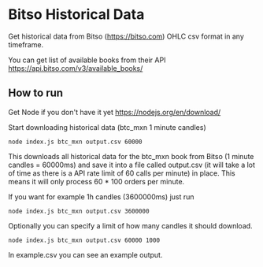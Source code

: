 # Bitso Historical Data
Get historical data from Bitso (https://bitso.com) OHLC csv format in any timeframe.

You can get list of available books from their API https://api.bitso.com/v3/available_books/

## How to run
Get Node if you don't have it yet https://nodejs.org/en/download/

Start downloading historical data (btc_mxn 1 minute candles)

`node index.js btc_mxn output.csv 60000`

This downloads all historical data for the btc_mxn book from Bitso (1 minute candles = 60000ms) and save it into a file called output.csv (it will take a lot of time as there is a API rate limit of 60 calls per minute) in place. This means it will only process 60 * 100 orders per minute.

If you want for example 1h candles (3600000ms) just run 

`node index.js btc_mxn output.csv 3600000`

Optionally you can specify a limit of how many candles it should download.

`node index.js btc_mxn output.csv 60000 1000`

In example.csv you can see an example output.



